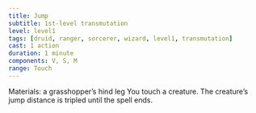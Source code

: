 ```yaml
---
title: Jump
subtitle: 1st-level transmutation
level: level1
tags: [druid, ranger, sorcerer, wizard, level1, transmutation]
cast: 1 action
duration: 1 minute
components: V, S, M
range: Touch
---
```

Materials: a grasshopper’s hind leg
You touch a creature. The creature’s jump distance is tripled until the spell ends.